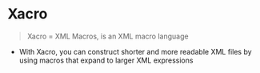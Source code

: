 # Xacro

> Xacro = XML Macros, is an XML macro language

* With Xacro, you can construct shorter and more readable XML files by using macros that expand to larger XML expressions
